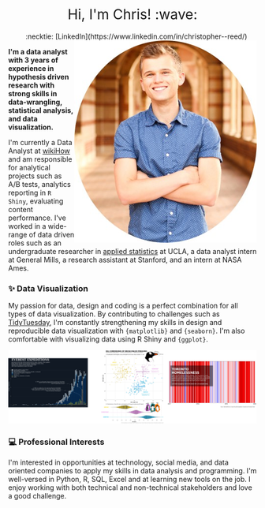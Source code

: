 <h1 style="font-weight:normal" align="center">
  &nbsp;Hi, I'm Chris! :wave:&nbsp;
</h1>

<div align="center">
&nbsp;&nbsp;&nbsp; :necktie: [LinkedIn](https://www.linkedin.com/in/christopher--reed/)
</div>

<img align="right" src="https://github.com/christopher-reed/christopher-reed/blob/main/Portrait%201.jpg">

**I'm a data analyst with 3 years of experience in hypothesis driven research with strong skills in data-wrangling, statistical analysis, and data visualization.**

I'm currently a Data Analyst at [wikiHow](https://www.wikihow.com/Main-Page) and am responsible for analytical projects such as A/B tests, analytics reporting in `R Shiny`, evaluating content performance. I've worked in a wide-range of data driven roles such as an undergraduate researcher in [applied statistics](https://karenamckinnon.github.io/group.html) at UCLA, a data analyst intern at General Mills, a research assistant at Stanford, and an intern at NASA Ames.  

### :sparkles: Data Visualization

My passion for data, design and coding is a perfect combination for all types of data visualization. By contributing to challenges such as [TidyTuesday](https://github.com/christopher-reed/tidytuesday), I'm constantly strengthening my skills in design and reproducible data visualization with `{matplotlib}` and `{seaborn}`. I'm also comfortable with visualizing data using R Shiny and `{ggplot}`.

![](https://github.com/christopher-reed/christopher-reed/blob/main/Data%20Viz%20Collage%201.png)

### :computer: Professional Interests

I'm interested in opportunities at technology, social media, and data oriented companies to apply my skills in data analysis and programming. I'm well-versed in Python, R, SQL, Excel and at learning new tools on the job. I enjoy working with both technical and non-technical stakeholders and love a good challenge.
